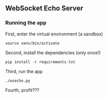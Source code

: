 ## WebSocket Echo Server

### Running the app

First, enter the virtual environment (a sandbox)

    source venv/bin/activate

Second, install the dependencies (only once!)

    pip install -r requirements.txt

Third, run the app

    ./wsecho.py

Fourth, profit???

